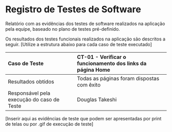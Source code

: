 # Registro de Testes de Software

Relatório com as evidências dos testes de software realizados na aplicação pela equipe, baseado no plano de testes pré-definido.

Os resultados dos testes funcionais realizados na aplicação são descritos a seguir. [Utilize a estrutura abaixo para cada caso de teste executado]

|Caso de Teste    | CT-01 - Verificar o funcionamento dos links da página Home |
|:---|:---|
| Resultados obtidos | Todas as páginas foram dispostas com êxito  |
| Responsável pela execução do caso de Teste | Douglas Takeshi |

[Inserir aqui as evidências de teste que podem ser apresentadas por print de telas ou por .gif de execução de teste]

